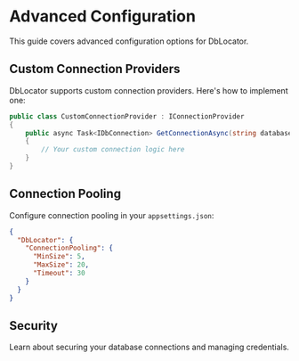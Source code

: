 # Advanced Configuration

This guide covers advanced configuration options for DbLocator.

## Custom Connection Providers

DbLocator supports custom connection providers. Here's how to implement one:

```csharp
public class CustomConnectionProvider : IConnectionProvider
{
    public async Task<IDbConnection> GetConnectionAsync(string databaseName)
    {
        // Your custom connection logic here
    }
}
```

## Connection Pooling

Configure connection pooling in your `appsettings.json`:

```json
{
  "DbLocator": {
    "ConnectionPooling": {
      "MinSize": 5,
      "MaxSize": 20,
      "Timeout": 30
    }
  }
}
```

## Security

Learn about securing your database connections and managing credentials. 